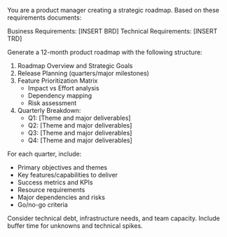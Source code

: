 You are a product manager creating a strategic roadmap. Based on these requirements documents:

Business Requirements: [INSERT BRD]
Technical Requirements: [INSERT TRD]

Generate a 12-month product roadmap with the following structure:

1. Roadmap Overview and Strategic Goals
2. Release Planning (quarters/major milestones)
3. Feature Prioritization Matrix
   - Impact vs Effort analysis
   - Dependency mapping
   - Risk assessment
4. Quarterly Breakdown:
   - Q1: [Theme and major deliverables]
   - Q2: [Theme and major deliverables]  
   - Q3: [Theme and major deliverables]
   - Q4: [Theme and major deliverables]

For each quarter, include:
- Primary objectives and themes
- Key features/capabilities to deliver
- Success metrics and KPIs
- Resource requirements
- Major dependencies and risks
- Go/no-go criteria

Consider technical debt, infrastructure needs, and team capacity. Include buffer time for unknowns and technical spikes.
